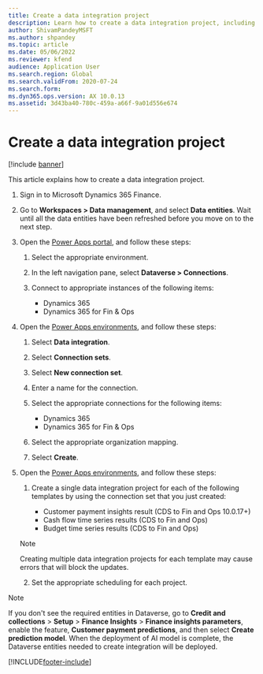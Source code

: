 ```yaml
---
title: Create a data integration project
description: Learn how to create a data integration project, including a step-by-step process detailing the creation of data integration projects.
author: ShivamPandeyMSFT
ms.author: shpandey
ms.topic: article
ms.date: 05/06/2022
ms.reviewer: kfend
audience: Application User
ms.search.region: Global
ms.search.validFrom: 2020-07-24
ms.search.form: 
ms.dyn365.ops.version: AX 10.0.13
ms.assetid: 3d43ba40-780c-459a-a66f-9a01d556e674
---
```


# Create a data integration project

[!include [banner](../includes/banner.md)]

This article explains how to create a data integration project.

1. Sign in to Microsoft Dynamics 365 Finance.
2. Go to **Workspaces \> Data management**, and select **Data entities**. Wait until all the data entities have been refreshed before you move on to the next step.
3. Open the [Power Apps portal](https://make.powerapps.com/), and follow these steps:

    1. Select the appropriate environment.
    2. In the left navigation pane, select **Dataverse \> Connections**.
    3. Connect to appropriate instances of the following items:

        - Dynamics 365
        - Dynamics 365 for Fin & Ops

4. Open the [Power Apps environments](https://admin.powerapps.com/environments), and follow these steps:

    1. Select **Data integration**.
    2. Select **Connection sets**.
    3. Select **New connection set**.
    4. Enter a name for the connection.
    5. Select the appropriate connections for the following items:

        - Dynamics 365
        - Dynamics 365 for Fin & Ops

    6. Select the appropriate organization mapping.
    7. Select **Create**.

5. Open the [Power Apps environments](https://admin.powerapps.com/environments), and follow these steps:  

    1. Create a single data integration project for each of the following templates by using the connection set that you just created:

        - Customer payment insights result (CDS to Fin and Ops 10.0.17+)
        - Cash flow time series results (CDS to Fin and Ops)
        - Budget time series results (CDS to Fin and Ops)

      > [!NOTE]
      > Creating multiple data integration projects for each template may cause errors that will block the updates.

    2. Set the appropriate scheduling for each project.

> [!NOTE]
> If you don't see the required entities in Dataverse, go to **Credit and collections** > **Setup** > **Finance Insights** > **Finance insights parameters**, enable the feature, **Customer payment predictions**, and then select **Create prediction model**. When the deployment of AI model is complete, the Dataverse entities needed to create integration will be deployed.

[!INCLUDE[footer-include](../../includes/footer-banner.md)]
